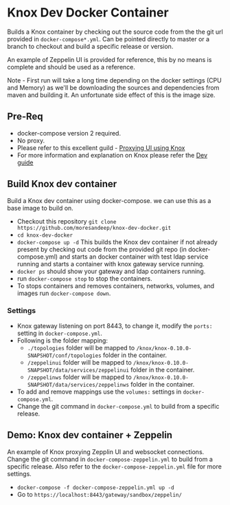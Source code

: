 # Knox Dev Docker Container

Builds a Knox container by checking out the source code from the the git url provided in `docker-compose*.yml`. Can be pointed directly to master or a branch to checkout and build a specific release or version.

An example of Zeppelin UI is provided for reference, this by no means is complete and should be used as a reference.

Note - First run will take a long time depending on the docker settings (CPU and Memory) as we'll be downloading
the sources and dependencies from maven and building it. An unfortunate side effect of this is the image size.

## Pre-Req
* docker-compose version 2 required.
* No proxy.
* Please refer to this excellent guild - [Proxying UI using Knox](https://cwiki.apache.org/confluence/display/KNOX/Proxying+a+UI+using+Knox)
* For more information and explanation on Knox please refer the [Dev guide](https://knox.apache.org/books/knox-0-9-1/dev-guide.html)

## Build Knox dev container
Build a Knox dev container using docker-compose. we can use this as a base image to build on.

* Checkout this repository `git clone https://github.com/moresandeep/knox-dev-docker.git`
* `cd knox-dev-docker`
* `docker-compose up -d` This builds the Knox dev container if not already present by checking out code from the provided git repo (in docker-compose.yml) and starts an docker container with test ldap service running and starts a container with knox gateway service running.
* `docker ps` should show your gateway and ldap containers running.
* run `docker-compose stop` to stop the containers.
* To stops containers and removes containers, networks, volumes, and images run `docker-compose down`.

### Settings
* Knox gateway listening on port 8443, to change it, modify the `ports:` setting in `docker-compose.yml`.
* Following is the folder mapping:
  * `./topologies` folder will be mapped to `/knox/knox-0.10.0-SNAPSHOT/conf/topologies` folder in the container.   
  * `/zeppelinui` folder will be mapped to `/knox/knox-0.10.0-SNAPSHOT/data/services/zeppelinui` folder in the container.
  * `/zeppelinws` folder will be mapped to `/knox/knox-0.10.0-SNAPSHOT/data/services/zeppelinws` folder in the container.
* To add and remove mappings use the `volumes:` settings in `docker-compose.yml`.
* Change the git command in `docker-compose.yml` to build from a specific release.

## Demo: Knox dev container + Zeppelin  
An example of Knox proxying Zepplin UI and websocket connections.
Change the git command in `docker-compose-zeppelin.yml` to build from a specific release.
Also refer to the `docker-compose-zeppelin.yml` file for more settings.

* `docker-compose -f docker-compose-zeppelin.yml up -d`
*  Go to `https://localhost:8443/gateway/sandbox/zeppelin/`

